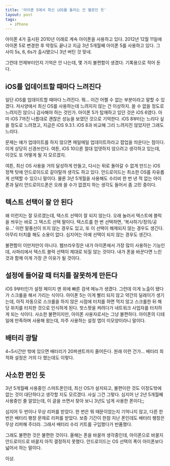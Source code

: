 ```yaml
---
title: '아이폰 5에서 최신 iOS를 돌리는 건 별로인 듯'
layout: post
tags:
  - iPhone
---
```


아이폰 4가 출시된 2010년 이래로 계속 아이폰을 사용하고 있다. 2012년 12월 11일에 아이폰 5로 변경한 후 약정도 끝나고 지금 3년 5개월째 아이폰 5를 사용하고 있다. 그 사이 5s, 6, 6s가 출시됐으니 3년 버틴 것 맞네. 

그런데 언제부터인지 기억은 안 나는데, 몇 가지 불편함이 생겼다. 기록용으로 적어 둔다.

## iOS를 업데이트할 때마다 느려진다

일단 iOS를 업데이트할 때마다 느려진다. 뭐... 이건 어쩔 수 없는 부분이라고 말할 수 있겠다. 저사양에서 최신 OS를 사용하는데 느려지지 않는 건 이상하지. 쓸 수 없을 정도로 느려지진 않으니 감사해야 하는 것인가. 아이폰 5가 탑재하고 있던 것은 iOS 6였다. 아마 iOS 7까진 나름대로 괜찮은 성능을 보였던 것으로 기억한다. iOS 8부터는 느리다 싶을 정도로 느려졌고, 지금은 iOS 9.3.1. iOS 8과 비교해 그리 느려지진 않았지만 그래도 느리다.

문제는 얘가 업데이트를 하지 않으면 매일매일 업데이트하라고 팝업을 띄운다는 점이다. 이게 상당히 신경쓰인다. 여튼, iOS 10으론 절대 업뎃하지 않으려고 생각하고 있는데, 이것도 또 어떻게 될 지 모르겠지.

여튼, 최신 OS 사용을 거의 달성하게 만들고, 다시는 뒤로 돌아갈 수 없게 만드는 iOS 정책 탓에 안드로이드로 갈아탈까 생각도 하고 있다. 안드로이드는 최소한 OS를 자유롭게 선택할 수 있으니 말이다. 물론 3년 5개월을 사용해도 수리비 한 번 낸 적 없는 아이폰과 달리 안드로이드폰은 오래 쓸 수가 없겠지 하는 생각도 들어서 좀 고민 중이다.


## 텍스트 선택이 잘 안 된다

왜 이런지는 잘 모르겠는데, 텍스트 선택이 잘 되지 않는다. 오래 눌러서 텍스트에 블럭을 씌우는 바로 그 텍스트 선택 말이다. 텍스트를 한 번 선택하면, '복사하기/정의/공유...' 이런 말풍선이 뜨지 않는 경우도 있고, 또 이 선택이 해제되지 않는 경우도 생긴다. 아무리 터치를 해도 소용이 없다. 심지어는 아예 선택이 되지 않는 경우도 생긴다.

불편함이 이만저만이 아니다. 웹브라우징은 내가 아이폰에서 가장 많이 사용하는 기능인데, 사파리에서 텍스트 블럭 선택이 제대로 되질 않는 것이다. 내가 폰을 바꾼다면 느린 것과 함께 이게 가장 큰 이유가 될 것이다. 


## 설정에 들어갈 때 터치를 잘못하게 만든다

iOS 9부터인가 설정 페이지 맨 위에 빠른 검색 메뉴가 생겼다. 그런데 이게 노출이 됐다가 스크롤을 해서 가리는 식이다. 아이폰 5는 이게 빨리 되지 않고 약간의 딜레이가 생기는데, 아직 자동으로 스크롤을 하지 않은 시점에 터치를 하면 먹지 않고 스크롤한 뒤 해당 위치를 터치한 것으로 인식하게 된다. 핫스팟을 켜려다가 네트워크 사업자를 터치하게 되는 식이다. 사소한 불편이지만, 아이폰 사용자로서는 그냥 불편하다. 아이폰의 디테일에 만족하며 사용해 왔는데, 자주 사용하는 설정 앱이 이모양이라니 말이다.


## 배터리 광탈

4~5시간만 밖에 있으면 배터리가 20퍼센트까지 줄어든다. 원래 이런 건가... 배터리 최적화 설정은 거의 다 했는데도 이렇다.


## 사소한 편인 듯

3년 5개월째 사용중인 스마트폰인데, 최신 OS가 설치되고, 불편이란 것도 이정도밖에 없는 것이 대단하다고 생각할 지도 모르겠다. 사실 그건 그렇다. 심지어 난 2년 5개월째 사용중인 줄 알았는데, 이 글을 쓰면서 찾아 보니 3년도 넘게 사용한 폰이다;; 

심지어 두 번이나 무상 리퍼를 받았다. 한 번은 뭐 때문이었는지 기억나지 않고, 다른 한 번은 배터리 팽창 문제로 리퍼를 받았다. 보증 기간이 한참 지난 폰인데도 배터리 팽창은 무상 리퍼해 주더라. 그래서 배터리 수리 키트를 구입했다가 반품했다.

그래도 불편한 것은 불편한 것이다. 올해는 폰을 바꿀까 생각중인데, 아이폰으로 바꿀지 안드로이드로 바꿀지 아직 결정하지 못했다. 안드로이드는 OS 선택의 폭이 아이폰보다 넓어서 하는 말이다. 

이상.
